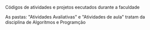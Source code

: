 Códigos de atividades e projetos eecutados durante a faculdade

As pastas:
  "Atividades Avaliativas" e
  "Atividades de aula"
tratam da disciplina de Algorítmos e Programção
